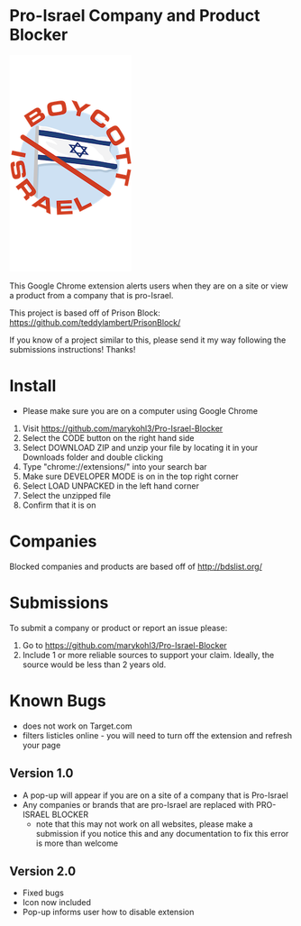 # Pro-Israel Company and Product Blocker
![Image of Logo](images/BI_sticker1.png)


This Google Chrome extension alerts users when they are on a site or view a product
from a company that is pro-Israel.

This project is based off of Prison Block: https://github.com/teddylambert/PrisonBlock/

If you know of a project similar to this, please send it my way following
the submissions instructions! Thanks!

# Install
* Please make sure you are on a computer using Google Chrome
1) Visit https://github.com/marykohl3/Pro-Israel-Blocker
2) Select the CODE button on the right hand side
3) Select DOWNLOAD ZIP and unzip your file by locating it in your Downloads folder and double clicking
4) Type "chrome://extensions/" into your search bar
5) Make sure DEVELOPER MODE is on in the top right corner
6) Select LOAD UNPACKED in the left hand corner
7) Select the unzipped file
8) Confirm that it is on

# Companies
Blocked companies and products are based off of http://bdslist.org/

# Submissions
To submit a company or product or report an issue please:
1) Go to https://github.com/marykohl3/Pro-Israel-Blocker
2) Include 1 or more reliable sources to support your claim. Ideally, the source
would be less than 2 years old.

# Known Bugs
- does not work on Target.com
- filters listicles online - you will need to turn off the extension
  and refresh your page

## Version 1.0
- A pop-up will appear if you are on a site of a company that is Pro-Israel
- Any companies or brands that are pro-Israel are replaced with PRO-ISRAEL BLOCKER  
  * note that this may not work on all websites, please make a submission if you
    notice this and any documentation to fix this error is more than welcome
    
## Version 2.0
- Fixed bugs
- Icon now included
- Pop-up informs user how to disable extension
